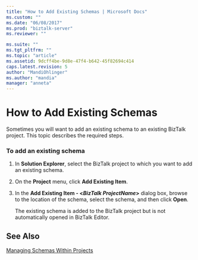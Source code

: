 ```yaml
---
title: "How to Add Existing Schemas | Microsoft Docs"
ms.custom: ""
ms.date: "06/08/2017"
ms.prod: "biztalk-server"
ms.reviewer: ""

ms.suite: ""
ms.tgt_pltfrm: ""
ms.topic: "article"
ms.assetid: 9dcff4be-9d8e-47f4-b642-45f82694c414
caps.latest.revision: 5
author: "MandiOhlinger"
ms.author: "mandia"
manager: "anneta"
---
```

# How to Add Existing Schemas
Sometimes you will want to add an existing schema to an existing BizTalk project. This topic describes the required steps.  
  
### To add an existing schema  
  
1.  In **Solution Explorer**, select the BizTalk project to which you want to add an existing schema.  
  
2.  On the **Project** menu, click **Add Existing Item**.  
  
3.  In the **Add Existing Item - \<*BizTalk ProjectName*\>** dialog box, browse to the location of the schema, select the schema, and then click **Open**.  
  
     The existing schema is added to the BizTalk project but is not automatically opened in BizTalk Editor.  
  
## See Also  
 [Managing Schemas Within Projects](../core/managing-schemas-within-projects.md)